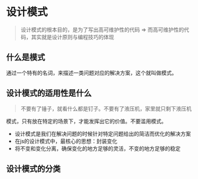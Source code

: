 # 设计模式

> 设计模式的根本目的，是为了写出高可维护性的代码 => 而高可维护性的代码，其实就是设计原则与编程技巧的体现

## 什么是模式

通过一个特有的名词，来描述一类问题对应的解决方案，这个就叫做模式。

## 设计模式的适用性是什么

> 不要有了锤子，就看什么都是钉子。不要有了液压机，家里就只剩下液压机

模式，只有放在特定的场景下，才能发挥出它的价值。不要滥用模式。

- 设计模式是我们在解决问题的时候针对特定问题给出的简洁而优化的解决方案
- 在js的设计模式中，最核心的思想：封装变化
- 将不变和变化分离，确保变化的地方足够的灵活，不变的地方足够的稳定

## 设计模式的分类
